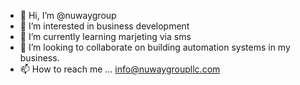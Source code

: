 - 👋 Hi, I’m @nuwaygroup
- 👀 I’m interested in business development
- 🌱 I’m currently learning marjeting via sms
- 💞️ I’m looking to collaborate on building automation systems in my business.
- 📫 How to reach me ... info@nuwaygroupllc.com 

<!---
nuwaygroup/nuwaygroup is a ✨ special ✨ repository because its `README.md` (this file) appears on your GitHub profile.
You can click the Preview link to take a look at your changes.
--->
